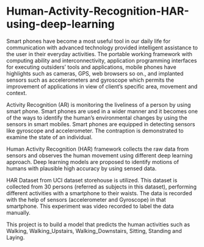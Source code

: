 # Human-Activity-Recognition-HAR-using-deep-learning
Smart phones have become a most useful tool in our daily life for communication with advanced technology provided intelligent assistance to the user in their everyday activities. The portable working framework with computing ability and interconnectivity, application programming interfaces for executing outsiders’ tools and applications, mobile phones have highlights such as cameras, GPS, web browsers so on., and implanted sensors such as accelerometers and gyroscope which permits the improvement of applications in view of client’s specific area, movement and context.

Activity Recognition (AR) is monitoring the liveliness of a person by using smart phone. Smart phones are used in a wider manner and it becomes one of the ways to identify the human’s environmental changes by using the sensors in smart mobiles. Smart phones are equipped in detecting sensors like gyroscope and accelerometer. The contraption is demonstrated to examine the state of an individual.

Human Activity Recognition (HAR) framework collects the raw data from sensors and observes the human movement using different deep learning approach. Deep learning models are proposed to identify motions of humans with plausible high accuracy by using sensed data.

HAR Dataset from UCI dataset storehouse is utilized. This dataset is collected from 30 persons (referred as subjects in this dataset), performing different activities with a smartphone to their waists. The data is recorded with the help of sensors (accelerometer and Gyroscope) in that smartphone. This experiment was video recorded to label the data manually.

This project is to build a model that predicts the human activities such as Walking, Walking_Upstairs, Walking_Downstairs, Sitting, Standing and Laying.
